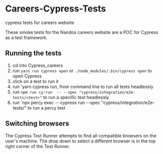 # Careers-Cypress-Tests
cypress tests for careers website

These smoke tests for the Nandos careers website are a POC for Cypress as a test framework. 

## Running the tests

1. cd into Cypress_careers
1. run `yarn run cypress open` or `./node_modules/.bin/cypress open` to open Cypress
1. click on a test to run it
1. run 'yarn cypress run, from command line to run all tests headlessly
1. run `npm run cy:run  -- --spec "cypress/integration/e2e-tests/<test>"` to run a specific test headlessly
2. run `npx percy exec -- cypress run --spec "cypress/integration/e2e-tests/<test>" to run a percy test

## Switching browsers

The Cypress Test Runner attempts to find all compatible browsers on the user's machine. 
The drop down to select a different browser is in the top right corner of the Test Runner.



